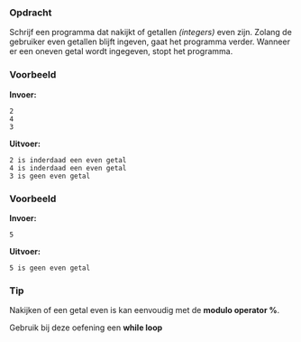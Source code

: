 ### Opdracht
Schrijf een programma dat nakijkt of getallen *(integers)* even zijn. Zolang de gebruiker even getallen blijft ingeven, gaat het programma verder. Wanneer er een oneven getal wordt ingegeven, stopt het programma.

### Voorbeeld

**Invoer:**

    2
    4
    3

**Uitvoer:**

    2 is inderdaad een even getal
    4 is inderdaad een even getal
    3 is geen even getal

### Voorbeeld

**Invoer:**

    5

**Uitvoer:**

    5 is geen even getal


### Tip
Nakijken of een getal even is kan eenvoudig met de **modulo operator  %**. 

Gebruik bij deze oefening een **while loop**
